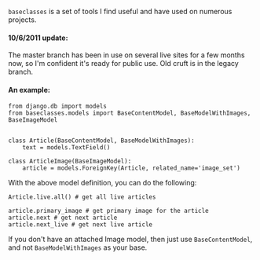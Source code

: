 `baseclasses` is a set of tools I find useful and have used on numerous projects. 

#### 10/6/2011 update:
The master branch has been in use on several live sites for a few months now,
so I'm confident it's ready for public use. Old cruft is in the legacy branch.


#### An example:
    
    from django.db import models
    from baseclasses.models import BaseContentModel, BaseModelWithImages, BaseImageModel
    
    
    class Article(BaseContentModel, BaseModelWithImages):
        text = models.TextField()
            
    class ArticleImage(BaseImageModel):
        article = models.ForeignKey(Article, related_name='image_set')
        
    
With the above model definition, you can do the following:

    Article.live.all() # get all live articles

    article.primary_image # get primary image for the article
    article.next # get next article
    article.next_live # get next live article


If you don't have an attached Image model, then just use `BaseContentModel`,
and not `BaseModelWithImages` as your base.

